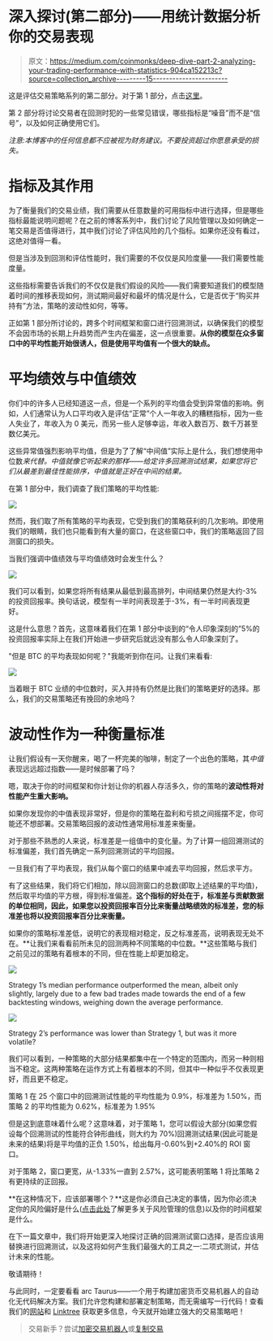 # 深入探讨(第二部分)——用统计数据分析你的交易表现

> 原文：<https://medium.com/coinmonks/deep-dive-part-2-analyzing-your-trading-performance-with-statistics-904ca152213c?source=collection_archive---------15----------------------->

这是评估交易策略系列的第二部分。对于第 1 部分，点击[这里](/coinmonks/deep-dive-analyzing-your-trading-performance-with-statistics-part-1-d8150e64e829)。

第 2 部分将讨论交易者在回测时犯的一些常见错误，哪些指标是“噪音”而不是“信号”，以及如何正确使用它们。

*注意:本博客中的任何信息都不应被视为财务建议。不要投资超过你愿意承受的损失。*

# **指标及其作用**

为了衡量我们的交易业绩，我们需要从任意数量的可用指标中进行选择，但是哪些指标最能说明问题呢？在之前的博客系列中，我们讨论了风险管理以及如何确定一笔交易是否值得进行，其中我们讨论了评估风险的几个指标。如果你还没有看过，这绝对值得一看。

但是当涉及到回测和评估性能时，我们需要的不仅仅是风险度量——我们需要性能度量。

这些指标需要告诉我们的不仅仅是我们假设的风险——我们需要知道我们的模型随着时间的推移表现如何，测试期间最好和最坏的情况是什么，它是否优于“购买并持有”方法，策略的波动性如何，等等。

正如第 1 部分所讨论的，跨多个时间框架和窗口进行回溯测试，以确保我们的模型不会因市场的长期上升趋势而产生内在偏差，这一点很重要。**从你的模型在众多窗口中的平均性能开始很诱人，但是使用平均值有一个很大的缺点。**

# 平均绩效与中值绩效

你们中的许多人已经知道这一点，但是一个系列的平均值会受到异常值的影响。例如，人们通常认为人口平均收入是评估“正常”个人一年收入的糟糕指标，因为一些人失业了，年收入为 0 美元，而另一些人足够幸运，年收入数百万、数千万甚至数亿美元。

这些异常值强烈影响平均值，但是为了了解“中间值”实际上是什么，我们想使用中位数*来代替。中值就像它听起来的那样——给定许多回溯测试结果，如果您将它们从最差到最佳性能排序，中值就是正好在中间的结果。*

在第 1 部分中，我们调查了我们策略的平均性能:

![](img/6e9afe72d841a0106b7877d35d430f08.png)

然而，我们取了所有策略的平均表现，它受到我们的策略获利的几次影响。即使用我们的眼睛，我们也只能看到有大量的窗口，在这些窗口中，我们的策略返回了回测窗口的损失。

当我们强调中值绩效与平均值绩效时会发生什么？

![](img/ccc40513c3eb7d14f78b9320ce6f21b4.png)

我们可以看到，如果您将所有结果从最低到最高排列，中间结果仍然是大约-3%的投资回报率。换句话说，模型有一半时间表现差于-3%，有一半时间表现更好。

这是什么意思？首先，这意味着我们在第 1 部分中谈到的“令人印象深刻的”5%的投资回报率实际上在我们开始进一步研究后就远没有那么令人印象深刻了。

"但是 BTC 的平均表现如何呢？"我能听到你在问。让我们来看看:

![](img/bf42a98658590f31bd1689f94e114823.png)

当着眼于 BTC 业绩的中位数时，买入并持有仍然是比我们的策略更好的选择。那么，我们的交易策略还有挽回的余地吗？

# 波动性作为一种衡量标准

让我们假设有一天你醒来，喝了一杯完美的咖啡，制定了一个出色的策略，其*中值*表现远远超过指数——是时候部署了吗？

嗯，取决于你的时间框架和你计划让你的机器人存活多久，你的策略的**波动性将对性能产生重大影响。**

如果你发现你的中值表现非常好，但是你的策略在盈利和亏损之间摇摆不定，你可能还不想部署。交易策略回报的波动性通常用标准差来衡量。

对于那些不熟悉的人来说，标准差是一组值中的变化量。为了计算一组回溯测试的标准偏差，我们首先确定一系列回溯测试的平均回报。

一旦我们有了平均表现，我们从每个窗口的结果中减去平均回报，然后求平方。

有了这些结果，我们将它们相加，除以回测窗口的总数(即取上述结果的平均值)，然后取平均值的平方根，得到标准偏差。**这个指标的好处在于，标准差与贡献数据的单位相同，因此，如果您以投资回报率百分比来衡量战略绩效的标准差，您的标准差也将以投资回报率百分比来衡量。**

如果你的策略标准差低，说明它的表现相对稳定，反之标准差高，说明表现无处不在。**让我们来看看前所未见的回测两种不同策略的中位数。**这些策略与我们之前见过的策略有着根本的不同，但在性能上却更加稳定。

![](img/ea1ab3ba4511b4c4c7c8f09a21748397.png)

Strategy 1’s median performance outperformed the mean, albeit only slightly, largely due to a few bad trades made towards the end of a few backtesting windows, weighing down the average performance.

![](img/c6cb77cb97186084dc7e3edc038e0fdd.png)

Strategy 2’s performance was lower than Strategy 1, but was it more volatile?

我们可以看到，一种策略的大部分结果都集中在一个特定的范围内，而另一种则相当不稳定。这两种策略在运作方式上有着根本的不同，但其中一种似乎不仅表现更好，而且更不稳定。

策略 1 在 25 个窗口中的回溯测试性能的平均性能为 0.9%，标准差为 1.50%，而策略 2 的平均性能为 0.62%，标准差为 1.95%

但是这到底意味着什么呢？这意味着，对于策略 1，您可以假设大部分(如果您假设每个回溯测试的性能符合钟形曲线，则大约为 70%)回溯测试结果(因此可能是未来的结果)将是平均值的正负 1.50%，给出每月-0.60%到+2.40%的 ROI 窗口。

对于策略 2，窗口更宽，从-1.33%一直到 2.57%，这可能表明策略 1 将比策略 2 有更持续的正回报。

**在这种情况下，应该部署哪个？**这是你必须自己决定的事情，因为你必须决定你的风险偏好是什么([点击此处](/coinmonks/trading-journal-2-risk-management-part-1-764936e2d708)了解更多关于风险管理的信息)以及你的时间框架是什么。

在下一篇文章中，我们将开始更深入地探讨正确的回溯测试窗口选择，是否应该用替换进行回溯测试，以及这将如何产生我们最强大的工具之一:二项式测试，并估计未来的性能。

敬请期待！

与此同时，一定要看看 arc Taurus——一个用于构建加密货币交易机器人的自动化无代码解决方案。我们允许您构建和部署定制策略，而无需编写一行代码！查看我们的[网站](http://www.arctaurus.com/)和 [Linktree](http://www.linktr.ee/arctaurus) 获取更多信息，今天就开始建立强大的交易策略吧！

> 交易新手？尝试[加密交易机器人](/coinmonks/crypto-trading-bot-c2ffce8acb2a)或[复制交易](/coinmonks/top-10-crypto-copy-trading-platforms-for-beginners-d0c37c7d698c)